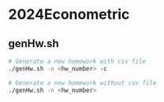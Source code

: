 # 2024Econometric

## genHw.sh

```bash
# Generate a new homework with csv file
./genHw.sh -n <hw_number> -c

# Generate a new homework without csv file
./genHw.sh -n <hw_number>
```
